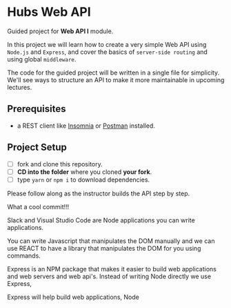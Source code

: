 # Hubs Web API

Guided project for **Web API I** module.

In this project we will learn how to create a very simple Web API using `Node.js` and `Express`, and cover the basics of `server-side routing` and using global `middleware`.

The code for the guided project will be written in a single file for simplicity. We'll see ways to structure an API to make it more maintainable in upcoming lectures.

## Prerequisites

- a REST client like [Insomnia](https://insomnia.rest/download/) or [Postman](https://www.getpostman.com/downloads/) installed.

## Project Setup

- [ ] fork and clone this repository.
- [ ] **CD into the folder** where you cloned **your fork**.
- [ ] type `yarn` or `npm i` to download dependencies.

Please follow along as the instructor builds the API step by step.

What a cool commit!!!

Slack and Visual Studio Code are Node applications you can write applications.

You can write Javascript that manipulates the DOM manually and we can use REACT to have a library that manipulates the DOM for you using commands.

Express is an NPM package that makes it easier to build web applications and web servers and web api's. Instead of writing Node directly we use Express,

Express will help build web applications, Node 
